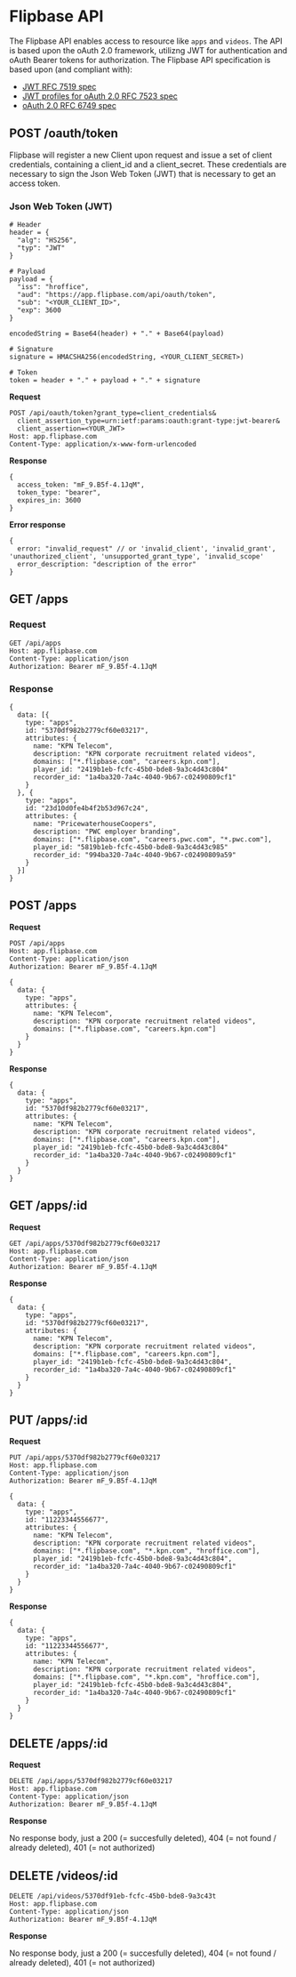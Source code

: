 # Flipbase API

The Flipbase API enables access to resource like `apps` and `videos`. The API is based upon the oAuth 2.0 framework, utilizng JWT for authentication and oAuth Bearer tokens for authorization.
The Flipbase API specification is based upon (and compliant with):

- [JWT RFC 7519 spec](https://tools.ietf.org/html/rfc7519)
- [JWT profiles for oAuth 2.0 RFC 7523 spec](https://tools.ietf.org/html/rfc7523)
- [oAuth 2.0 RFC 6749 spec](http://tools.ietf.org/html/rfc6749)

## POST /oauth/token

Flipbase will register a new Client upon request and issue a set of client credentials, containing a client_id and a client_secret. These credentials are necessary to sign the Json Web Token (JWT) that is necessary to get an access token.

### Json Web Token (JWT)
    # Header
    header = {
      "alg": "HS256",
      "typ": "JWT"
    }

    # Payload
    payload = {
      "iss": "hroffice",
      "aud": "https://app.flipbase.com/api/oauth/token",
      "sub": "<YOUR_CLIENT_ID>",
      "exp": 3600
    }

    encodedString = Base64(header) + "." + Base64(payload)

    # Signature
    signature = HMACSHA256(encodedString, <YOUR_CLIENT_SECRET>)

    # Token
    token = header + "." + payload + "." + signature

**Request**

    POST /api/oauth/token?grant_type=client_credentials&
      client_assertion_type=urn:ietf:params:oauth:grant-type:jwt-bearer&
      client_assertion=<YOUR_JWT>
    Host: app.flipbase.com
    Content-Type: application/x-www-form-urlencoded

**Response**

    {
      access_token: "mF_9.B5f-4.1JqM",
      token_type: "bearer",
      expires_in: 3600
    }

**Error response**

    {
      error: "invalid_request" // or 'invalid_client', 'invalid_grant', 'unauthorized_client', 'unsupported_grant_type', 'invalid_scope'
      error_description: "description of the error"
    }

## GET  /apps
### Request

    GET /api/apps
    Host: app.flipbase.com
    Content-Type: application/json
    Authorization: Bearer mF_9.B5f-4.1JqM

### Response

    {
      data: [{
        type: "apps",
        id: "5370df982b2779cf60e03217",
        attributes: {
          name: "KPN Telecom",
          description: "KPN corporate recruitment related videos",
          domains: ["*.flipbase.com", "careers.kpn.com"],
          player_id: "2419b1eb-fcfc-45b0-bde8-9a3c4d43c804"
          recorder_id: "1a4ba320-7a4c-4040-9b67-c02490809cf1"
        }
      }, {
        type: "apps",
        id: "23d10d0fe4b4f2b53d967c24",
        attributes: {
          name: "PricewaterhouseCoopers",
          description: "PWC employer branding",
          domains: ["*.flipbase.com", "careers.pwc.com", "*.pwc.com"],
          player_id: "5819b1eb-fcfc-45b0-bde8-9a3c4d43c985"
          recorder_id: "994ba320-7a4c-4040-9b67-c02490809a59"
        }      
      }]
    }

## POST /apps

**Request**

    POST /api/apps
    Host: app.flipbase.com
    Content-Type: application/json
    Authorization: Bearer mF_9.B5f-4.1JqM

    {
      data: {
        type: "apps",
        attributes: {
          name: "KPN Telecom",
          description: "KPN corporate recruitment related videos",
          domains: ["*.flipbase.com", "careers.kpn.com"]
        }
      }
    }

**Response**

    {
      data: {
        type: "apps",
        id: "5370df982b2779cf60e03217",
        attributes: {
          name: "KPN Telecom",
          description: "KPN corporate recruitment related videos",
          domains: ["*.flipbase.com", "careers.kpn.com"],
          player_id: "2419b1eb-fcfc-45b0-bde8-9a3c4d43c804"
          recorder_id: "1a4ba320-7a4c-4040-9b67-c02490809cf1"
        }
      }
    }

## GET /apps/:id
**Request**

    GET /api/apps/5370df982b2779cf60e03217
    Host: app.flipbase.com
    Content-Type: application/json
    Authorization: Bearer mF_9.B5f-4.1JqM

**Response**

    {
      data: {
        type: "apps",
        id: "5370df982b2779cf60e03217",
        attributes: {
          name: "KPN Telecom",
          description: "KPN corporate recruitment related videos",
          domains: ["*.flipbase.com", "careers.kpn.com"],
          player_id: "2419b1eb-fcfc-45b0-bde8-9a3c4d43c804",
          recorder_id: "1a4ba320-7a4c-4040-9b67-c02490809cf1"
        }
      }
    }

## PUT  /apps/:id
**Request**

    PUT /api/apps/5370df982b2779cf60e03217
    Host: app.flipbase.com
    Content-Type: application/json
    Authorization: Bearer mF_9.B5f-4.1JqM

    {
      data: {
        type: "apps",
        id: "11223344556677",
        attributes: {
          name: "KPN Telecom",
          description: "KPN corporate recruitment related videos",
          domains: ["*.flipbase.com", "*.kpn.com", "hroffice.com"],
          player_id: "2419b1eb-fcfc-45b0-bde8-9a3c4d43c804",
          recorder_id: "1a4ba320-7a4c-4040-9b67-c02490809cf1"
        }
      }
    }

**Response**

    {
      data: {
        type: "apps",
        id: "11223344556677",
        attributes: {
          name: "KPN Telecom",
          description: "KPN corporate recruitment related videos",
          domains: ["*.flipbase.com", "*.kpn.com", "hroffice.com"],
          player_id: "2419b1eb-fcfc-45b0-bde8-9a3c4d43c804",
          recorder_id: "1a4ba320-7a4c-4040-9b67-c02490809cf1"
        }
      }
    }

## DELETE /apps/:id
**Request**

    DELETE /api/apps/5370df982b2779cf60e03217
    Host: app.flipbase.com
    Content-Type: application/json
    Authorization: Bearer mF_9.B5f-4.1JqM

**Response**

No response body, just a 200 (= succesfully deleted), 404 (= not found / already deleted), 401 (= not authorized)

## DELETE /videos/:id

    DELETE /api/videos/5370df91eb-fcfc-45b0-bde8-9a3c43t
    Host: app.flipbase.com
    Content-Type: application/json
    Authorization: Bearer mF_9.B5f-4.1JqM

**Response**

No response body, just a 200 (= succesfully deleted), 404 (= not found / already deleted), 401 (= not authorized)

